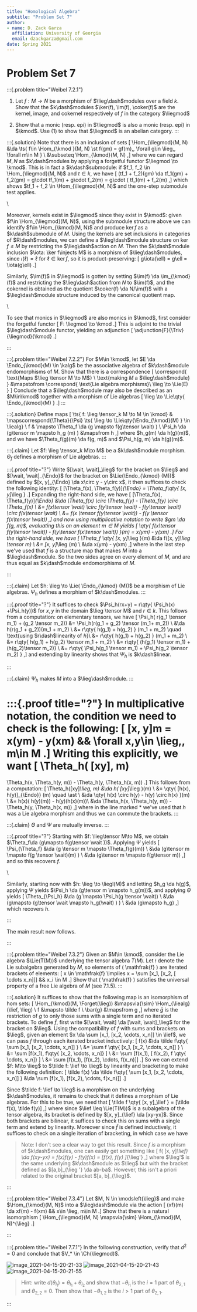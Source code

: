 ```yaml
---
title: "Homological Algebra"
subtitle: "Problem Set 7"
author:
- name: D. Zack Garza
  affiliation: University of Georgia 
  email: dzackgarza@gmail.com 
date: Spring 2021
---
```


# Problem Set 7 

:::{.problem title="Weibel 7.2.1"}
1. Let $f:M\to N$ be a morphism of $\lieg\dash$modules over a field $k$.
  Show that the $k\dash$modules $\ker(f), \im(f), \coker(f)$ are the kernel, image, and cokernel respectively of $f$ in the category $\liegmod$

2. Show that a monic (resp. epi) in $\liegmod$ is also a monic (resp. epi) in $\kmod$.
  Use (1) to show that $\liegmod$ is an abelian category.
:::


:::{.solution}
Note that there is an inclusion of sets
\[
\Hom_{\liegmod}(M, N) 
&\da \ts{ f\in \Hom_{\kmod }(M, N) \st f(gm) = gf(m)\,\, \forall g\in \lieg,\, \forall m\in M } \\
&\subseteq \Hom_{\kmod}(M, N)
,\]
where we can regard $M, N$ as $k\dash$modules by applying a forgetful functor $\liegmod \to \kmod$.
This is in fact a $k\dash$submodule: if $f_1, f_2 \in \Hom_{\liegmod}(M, N)$ and $t\in k$, we have
\[
(tf_1 + f_2)(gm) \da tf_1(gm) + f_2(gm) = g\cdot tf_1(m) + g\cdot f_2(m) = g\cdot ( tf_1(m) + f_2(m)
,\]
which shows $tf_1 + f_2 \in \Hom_{\liegmod}(M, N)$ and the one-step submodule test applies.

\

Moreover, kernels exist in $\liegmod$ since they exist in $\kmod$:
given $f\in \Hom_{\liegmod}(M, N)$, using the submodule structure above we can identify $f\in \Hom_{\kmod}(M, N)$ and produce $\ker f$ as a $k\dash$submodule of $M$.
Using the kernels are set inclusions in categories of $R\dash$modules, we can define a $\lieg\dash$module structure on $\ker f\leq M$ by restricting the $\lieg\dash$action on $M$.
Then the $k\dash$module inclusion $\iota: \ker f\injects M$ is a morphism of $\lieg\dash$modules, since $\iota(\ell) = \ell$ for $\ell\in \ker f$, so it is product-preserving:
\[
g\iota(\ell) = g\ell = \iota(g\ell)
.\]

Similarly, $\im(f)$ in $\liegmod$ is gotten by setting $\im(f) \da \im_{\kmod}(f)$ and restricting the $\lieg\dash$action from $N$ to $\im(f)$, and the cokernel is obtained as the quotient $\coker(f) \da N/\im(f)$ with a $\lieg\dash$module structure induced by the canonical quotient map.

\

To see that monics in $\liegmod$ are also monics in $\kmod$, first consider the forgetful functor
\[
F: \liegmod \to \kmod
.\]
This is adjoint to the trivial $\lieg\dash$module functor, yielding an adjunction
\[
\adjunction{F}{\Triv}
{\liegmod}{\kmod}
.\]



:::

:::{.problem title="Weibel 7.2.2"}
For $M\in \kmod$, let $E \da \Endo_{\kmod}(M) \in \kalg$ be the associative algebra of $k\dash$module endomorphisms of $M$.
Show that there is a correspondence
\[
\correspond{
  \text{Maps $\lieg \tensor M \to M$} \\
  \text{making $M$ a $\lieg\dash$module}
}
&\mapstofrom
\correspond{
  \text{Lie algebra morphisms}\\
  \lieg \to \Lie(E)
}
\]
Conclude that a $\lieg\dash$module may also be described as an $M\in\kmod$ together with a morphism of Lie algebras
\[
\lieg \to \Lie\qty{ \Endo_{\kmod}(M) }
.\]
:::

:::{.solution}
Define maps
\[
\ts{ f: \lieg \tensor_k M \to M \in \kmod} &
\mapscorrespond{\Theta}{\Psi} 
\ts{ \lieg \to \Lie\qty{\Endo_{\kmod}(M) } \in \liealg} \\
f & \mapsto \Theta_f \da (g \mapsto f(g\tensor \wait) ) \\
\Psi_h \da (g\tensor m \mapsto h_g (m) ) &\mapsfrom h
,\]
where $h_g(m) \da h(g)(m)$, and we have $\Theta_f(g)(m) \da f(g, m)$ and $\Psi_h(g, m) \da h(g)(m)$.

:::{.claim}
Let $f: \lieg \tensor_k M\to M$ be a $k\dash$module morphism.
$\Theta_f$ defines a morphism of Lie algebras.
:::

:::{.proof title="?"}
Write $[\wait, \wait]_\lieg$ for the bracket on $\lieg$ and $[\wait, \wait]_{\Endo}$ for the bracket on $\Lie(\Endo_{\kmod} (M))$ defined by $[x, y]_{\Endo} \da x\circ y - y\circ x$, it then suffices to check the following identity:
\[
[\Theta_f(x), \Theta_f(y)]_{\Endo} 
= \Theta_f\qty{ [x, y]_\lieg }
.\]
Expanding the right-hand side, we have
\[
[\Theta_f(x), \Theta_f(y)]_{\Endo} 
&\da
\Theta_f(x) \circ \Theta_f(y) - \Theta_f(y) \circ \Theta_f(x) \\
&= f(x\tensor \wait) \circ f(y\tensor \wait) - f(y\tensor \wait) \circ f(x\tensor \wait) \\
&= f(x \tensor f(y\tensor \wait)) - f(y \tensor f(x\tensor  \wait)) 
,\]
and now using multiplicative notation to write $gm \da f(g, m)$, evaluating this on an element $m\in M$ yields
\[
\qty{ f(x\tensor f(y\tensor \wait)) - f(y\tensor f(x\tensor \wait)) }(m) = x(ym) - y(xm)
.\]
For the right-hand side, we have
\[
\Theta_f \qty{ [x, y]_\lieg }(m)
&\da f([x, y]_\lieg \tensor m) \\
&= [x, y]_\lieg (m) \\
&\da x(ym) - y(xm)
,\]
where in the last step we've used that $f$ is a structure map that makes $M$ into a $\lieg\dash$module.
So the two sides agree on every element of $M$, and are thus equal as $k\dash$module endomorphisms of $M$.

:::

:::{.claim}
Let $h: \lieg \to \Lie( \Endo_{\kmod} (M))$ be a morphism of Lie algebras.
$\Psi_h$ defines a morphism of $k\dash$modules.
:::

:::{.proof title="?"}
It suffices to check $\Psi_h(rx+y) = r\qty{ \Psi_h(x) +\Psi_h(y)}$ for $x, y$ in the domain $\lieg \tensor M$ and $r\in k$.
This follows from a computation: on elementary tensors, we have
\[
\Psi_h( r(g_1 \tensor m_1) +  (g_2 \tensor m_2))
&= \Psi_h(r(g_1 + g_2) \tensor (m_1+ m_2)) \\
&\da h(r(g_1 + g_2))(m_1 + m_2) \\
&= r\qty{ h(g_1) + h(g_2) } (m_1 + m_2) \quad \text{using $r\dash$linearity of $h$}\\
&= r\qty{ h(g_1) + h(g_2) } (m_1 + m_2) \\
&= r\qty{ h(g_1) + h(g_2) \tensor m_1 + m_2} \\
&= r\qty{ (h(g_1) \tensor m_1) + (h(g_2)\tensor m_2)} \\
&= r\qty{ \Psi_h(g_1 \tensor m_1) + \Psi_h(g_2 \tensor m_2) }
,\]
and extending by linearity shows that $\Psi_h$ is $k\dash$linear.

:::

:::{.claim}
$\Psi_h$ makes $M$ into a $\lieg\dash$module.
:::

:::{.proof title="?"}
In multiplicative notation, the condition we need to check is the following:
\[
[x, y]m = x(ym) - y(xm) && \forall x,y\in \lieg,\, m\in M
.\]
Writing this explicitly, we want
\[
\Theta_h( [xy], m) 
= 
\Theta_h(x, \Theta_h(y, m)) - \Theta_h(y, \Theta_h(x, m))
.\]
This follows from a computation: 
\[
\Theta_h([xy]_\lieg, m) 
&\da h( [xy]_\lieg )(m) \\
&= \qty{ [h(x), h(y)]_{\Endo}} (m) \quad \ast \\
&\da \qty{ h(x) \circ h(y) - h(y) \circ h(x) }(m) \\
&= h(x)( h(y)(m)) - h(y)(h(x)(m))\\
&\da \Theta_h(x, \Theta_h(y, m)) - \Theta_h(y, \Theta_h(x, m))
,\]
where in the line marked $\ast$ we've used that $h$ was a Lie algebra morphism and thus we can commute the brackets.
:::

:::{.claim}
$\Theta$ and $\Psi$ are mutually inverse.
:::

:::{.proof title="?"}
Starting with $f: \lieg\tensor M\to M$, we obtain $\Theta_f\da (g\mapsto f(g\tensor \wait ))$.
Applying $\Psi$ yields 
\[
\Psi_{\Theta_f} 
&\da (g \tensor m \mapsto \Theta_f(g)(m)) \\
&\da (g\tensor m \mapsto f(g \tensor \wait)(m) ) \\
&\da (g\tensor m \mapsto f(g\tensor  m))
,\]
and so this recovers $f$.

\

Similarly, starting now with $h: \lieg \to \liegl(M)$ and letting $h_g \da h(g)$, applying $\Psi$ yields $\Psi_h \da (g\tensor m \mapsto h_g(m))$, and applying $\Theta$ yields 
\[
\Theta_{\Psi_h} 
&\da (g \mapsto \Psi_h(g \tensor \wait)) \\
&\da (g\mapsto (g\tensor \wait \mapsto h_g(\wait) ) ) \\
&\da (g\mapsto h_g) 
,\]
which recovers $h$.

:::

The main result now follows.

:::


:::{.problem title="Weibel 7.3.2"}
Given an $M\in \kmod$, consider the Lie algebra $\Lie(T(M))$ underlying the tensor algebra $T(M)$.
Let $\mathfrak{f}$ denote the Lie subalgebra generated by $M$, so elements of \( \mathfrak{f}  \) are iterated brackets of elements: 
\[
x \in \mathfrak{f} \implies x = \sum [x_1\, [x_2\, [ \cdots x_n]]] && x_i \in M
.\]
Show that \( \mathfrak{f}  \) satisfies the universal property of a free Lie algebra of $M$ (see 7.1.5).
:::

:::{.solution}
It suffices to show that the following map is an isomorphism of hom sets:
\[
\Hom_{\kmod}(M, \Forget(\lieg)) &\mapsvia{\sim} \Hom_{\liealg}(\lief, \lieg) \\
f &\mapsto \tilde f \\
\bar{g} &\mapsfrom g
,\]
where $\bar g$ is the restriction of $g$ to only those sums with a single term and no iterated brackets.
To define $\tilde f$, first write $[\wait, \wait] \da [\wait, \wait]_\lieg$ for the bracket on $\lieg$. 
Using the compatibility of $f$ with sums and brackets on $\lieg$, given an element $x \da \sum [x_1, [x_2, \cdots, x_n]] \in \lief$, we can pass $f$ through each iterated bracket inductively:
\[
f(x) 
&\da \tilde f\qty{ \sum [x_1, [x_2, \cdots, x_n]] } \\
&= \sum f \qty{ [x_1, [x_2, \cdots, x_n]] } \\
&= \sum [f(x_1), f\qty{ [x_2, \cdots, x_n]} ]  \\
&= \sum [f(x_1),  [ f(x_2), f \qty{ \cdots, x_n]} ]  \\
&= \sum [f(x_1), [f(x_2), \cdots, f(x_n)]] 
.\]
So we can extend $f: M\to \lieg$ to $\tilde f: \lief \to \lieg$ by linearity and bracketing to make the following definition:
\[
\tilde f(x) \da \tilde f\qty{ \sum [x_1, [x_2, \cdots, x_n]] }
&\da 
\sum [f(x_1), [f(x_2), \cdots, f(x_n)]] 
.\]


Since $\tilde f: \lief \to \lieg$ is a morphism on the underlying $k\dash$modules, it remains to check that it defines a morphism of Lie algebras.
For this to be true, we need that
\[
\tilde f \qty{ [x, y]_\lief } = [\tilde f(x), \tilde f(y)]
,\]
where since $\lief \leq \Lie(T(M))$ is a subalgebra of the tensor algebra, its bracket is defined by $[x, y]_{\lief} \da [xy-yx]$.
Since both brackets are bilinear, it suffices to check this on sums with a single term and extend by linearity.
Moreover since $\tilde f$ is defined inductively, it suffices to check on a single iteration of bracketing, in which case we have

> Note: I don't see a clear way to get this result.
> Since $f$ *is* a morphism of $k\dash$modules, one can easily get something like
\[
f( [x, y]_\lief) \da f(xy-yx) = f(x)f(y) - f(y)f(x) = [f(x), f(y) ]_{\lieg'}
,\]
> where $\lieg'$ is the same underlying $k\dash$module as $\lieg$ but with the bracket defined as $[a,b]_{\lieg '} \da ab-ba$.
> However, this isn't a priori related to the original bracket $[a, b]_{\lieg}$.


:::


:::{.problem title="Weibel 7.3.4"}
Let $M, N \in \modsleft{\lieg}$ and make $\Hom_{\kmod}(M, N)$ into a $\lieg\dash$module via the action
\[
(xf)(m) \da xf(m) - f(xm) && x\in \lieg, m\in M
.\]
Show that there is a natural isomorphism
\[
\Hom_{\liegmod}(M, N) \mapsvia{\sim} \Hom_{\kmod}(M, N)^{\lieg}
.\]

:::

:::{.problem title="Weibel 7.7.1"}
In the following construction, verify that $d^2 = 0$ and conclude that $V_* \in \Ch(\liegmod)$.

![image_2021-04-15-20-21-33](figures/image_2021-04-15-20-21-33.png)
![image_2021-04-15-20-21-43](figures/image_2021-04-15-20-21-43.png)
![image_2021-04-15-20-21-55](figures/image_2021-04-15-20-21-55.png)

> Hint: write $d(\theta_{i_1}) = \theta_{i_1} + \theta_{i_2}$ and show that $-\theta_{i_1}$ is the $i=1$ part of $\theta_{2, 1}$ and $\theta_{2, 2} = 0$.
> Then show that $-\theta_{1, 2}$ is the $i>1$ part of $\theta_{2, 1}$.

:::
